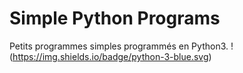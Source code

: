 # Simple Python Programs
Petits programmes simples programmés en Python3.
!(https://img.shields.io/badge/python-3-blue.svg)
